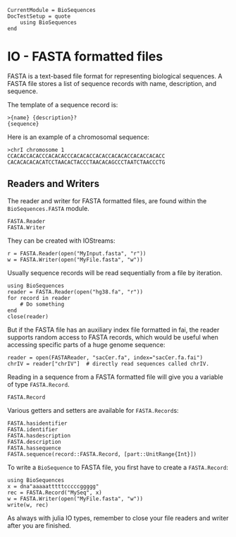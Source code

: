 ```@meta
CurrentModule = BioSequences
DocTestSetup = quote
    using BioSequences
end
```
# IO - FASTA formatted files

FASTA is a text-based file format for representing biological sequences.
A FASTA file stores a list of sequence records with name, description, and
sequence.

The template of a sequence record is:

```
>{name} {description}?
{sequence}
```

Here is an example of a chromosomal sequence:

```
>chrI chromosome 1
CCACACCACACCCACACACCCACACACCACACCACACACCACACCACACC
CACACACACACATCCTAACACTACCCTAACACAGCCCTAATCTAACCCTG
```

## Readers and Writers
The reader and writer for FASTA formatted files, are found within the
`BioSequences.FASTA` module.

```@docs
FASTA.Reader
FASTA.Writer
```

They can be created with IOStreams:

```jlcon
r = FASTA.Reader(open("MyInput.fasta", "r"))
w = FASTA.Writer(open("MyFile.fasta", "w"))
```

Usually sequence records will be read sequentially from a file by iteration.

```jlcon
using BioSequences
reader = FASTA.Reader(open("hg38.fa", "r"))
for record in reader
    # Do something
end
close(reader)
```

But if the FASTA file has an auxiliary index file formatted in fai, the reader
supports random access to FASTA records, which would be useful when accessing
specific parts of a huge genome sequence:

```jlcon
reader = open(FASTAReader, "sacCer.fa", index="sacCer.fa.fai")
chrIV = reader["chrIV"]  # directly read sequences called chrIV.
```

Reading in a sequence from a FASTA formatted file will give you a variable of
type `FASTA.Record`.

```@docs
FASTA.Record
```

Various getters and setters are available for `FASTA.Record`s:

```@docs
FASTA.hasidentifier
FASTA.identifier
FASTA.hasdescription
FASTA.description
FASTA.hassequence
FASTA.sequence(record::FASTA.Record, [part::UnitRange{Int}])
```

To write a `BioSequence` to FASTA file, you first have to create a `FASTA.Record`:

```jlcon
using BioSequences
x = dna"aaaaatttttcccccggggg"
rec = FASTA.Record("MySeq", x)
w = FASTA.Writer(open("MyFile.fasta", "w"))
write(w, rec)
```

As always with julia IO types, remember to close your file readers and writer
after you are finished.
